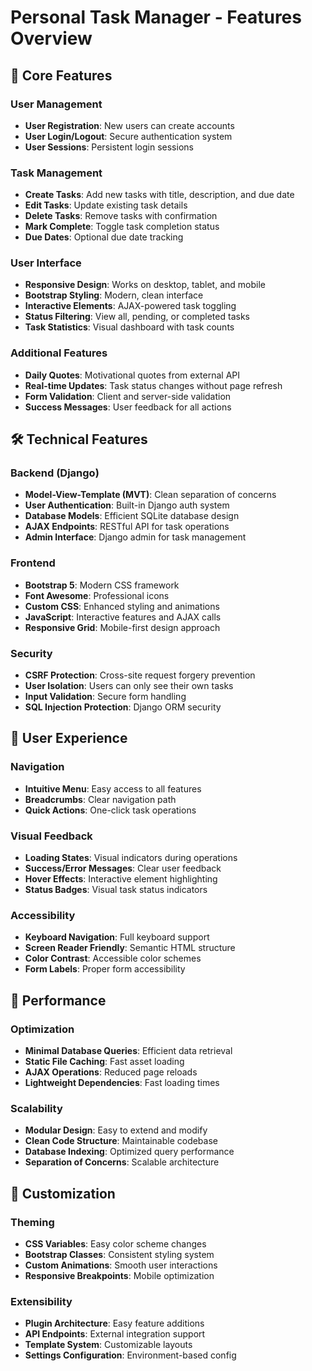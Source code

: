 # Personal Task Manager - Features Overview

## 🎯 Core Features

### User Management
- **User Registration**: New users can create accounts
- **User Login/Logout**: Secure authentication system
- **User Sessions**: Persistent login sessions

### Task Management
- **Create Tasks**: Add new tasks with title, description, and due date
- **Edit Tasks**: Update existing task details
- **Delete Tasks**: Remove tasks with confirmation
- **Mark Complete**: Toggle task completion status
- **Due Dates**: Optional due date tracking

### User Interface
- **Responsive Design**: Works on desktop, tablet, and mobile
- **Bootstrap Styling**: Modern, clean interface
- **Interactive Elements**: AJAX-powered task toggling
- **Status Filtering**: View all, pending, or completed tasks
- **Task Statistics**: Visual dashboard with task counts

### Additional Features
- **Daily Quotes**: Motivational quotes from external API
- **Real-time Updates**: Task status changes without page refresh
- **Form Validation**: Client and server-side validation
- **Success Messages**: User feedback for all actions

## 🛠 Technical Features

### Backend (Django)
- **Model-View-Template (MVT)**: Clean separation of concerns
- **User Authentication**: Built-in Django auth system
- **Database Models**: Efficient SQLite database design
- **AJAX Endpoints**: RESTful API for task operations
- **Admin Interface**: Django admin for task management

### Frontend
- **Bootstrap 5**: Modern CSS framework
- **Font Awesome**: Professional icons
- **Custom CSS**: Enhanced styling and animations
- **JavaScript**: Interactive features and AJAX calls
- **Responsive Grid**: Mobile-first design approach

### Security
- **CSRF Protection**: Cross-site request forgery prevention
- **User Isolation**: Users can only see their own tasks
- **Input Validation**: Secure form handling
- **SQL Injection Protection**: Django ORM security

## 📱 User Experience

### Navigation
- **Intuitive Menu**: Easy access to all features
- **Breadcrumbs**: Clear navigation path
- **Quick Actions**: One-click task operations

### Visual Feedback
- **Loading States**: Visual indicators during operations
- **Success/Error Messages**: Clear user feedback
- **Hover Effects**: Interactive element highlighting
- **Status Badges**: Visual task status indicators

### Accessibility
- **Keyboard Navigation**: Full keyboard support
- **Screen Reader Friendly**: Semantic HTML structure
- **Color Contrast**: Accessible color schemes
- **Form Labels**: Proper form accessibility

## 🚀 Performance

### Optimization
- **Minimal Database Queries**: Efficient data retrieval
- **Static File Caching**: Fast asset loading
- **AJAX Operations**: Reduced page reloads
- **Lightweight Dependencies**: Fast loading times

### Scalability
- **Modular Design**: Easy to extend and modify
- **Clean Code Structure**: Maintainable codebase
- **Database Indexing**: Optimized query performance
- **Separation of Concerns**: Scalable architecture

## 🎨 Customization

### Theming
- **CSS Variables**: Easy color scheme changes
- **Bootstrap Classes**: Consistent styling system
- **Custom Animations**: Smooth user interactions
- **Responsive Breakpoints**: Mobile optimization

### Extensibility
- **Plugin Architecture**: Easy feature additions
- **API Endpoints**: External integration support
- **Template System**: Customizable layouts
- **Settings Configuration**: Environment-based config
